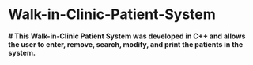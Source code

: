 # Walk-in-Clinic-Patient-System

**# This Walk-in-Clinic Patient System was developed in C++ and allows the user to enter, remove, search, modify, and print the patients in the system.**
